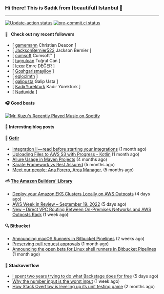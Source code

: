 ### Hi there! This is Sadık from (beautiful) Istanbul 👋

---

[![Update-action status](https://github.com/sadikkuzu/sadikkuzu/actions/workflows/sadikkuzu.yml/badge.svg)](https://github.com/sadikkuzu/sadikkuzu/actions/workflows/sadikkuzu.yml)
[![pre-commit.ci status](https://results.pre-commit.ci/badge/github/sadikkuzu/sadikkuzu/master.svg)](https://results.pre-commit.ci/latest/github/sadikkuzu/sadikkuzu/master)

#### 🔭 &nbsp; Check out my recent followers

- [ [gamemann](https://github.com/gamemann) Christian Deacon ]
- [ [JacksonBernier523](https://github.com/JacksonBernier523) Jackson Bernier ]
- [ [cumsoft](https://github.com/cumsoft) Cumsoft™ ]
- [ [tugrulcan](https://github.com/tugrulcan) Tuğrul Can ]
- [ [lexor](https://github.com/lexor) Emre DEĞER ]
- [ [GoshgarIsmayilov](https://github.com/GoshgarIsmayilov)  ]
- [ [egloclmth](https://github.com/egloclmth)  ]
- [ [galipusta](https://github.com/galipusta) Galip Usta ]
- [ [KadirYurekturk](https://github.com/KadirYurekturk) Kadir Yürektürk ]
- [ [Naduvida](https://github.com/Naduvida)  ]

#### 🎧 Good beats

[![Mr. Kuzu's Recently Played Music on Spotify](https://spotify-recently-played-readme.vercel.app/api?user=5cfgfpgmik69ly41rspaiod2a&count=3&unique=1)](https://open.spotify.com/user/5cfgfpgmik69ly41rspaiod2a)


#### 📰 Interesting blog posts

#### 🚀 [Getir](https://technology.getir.com)

- [Integration II — read before starting your integrations](https://medium.com/getir/integration-ii-read-before-starting-your-integrations-ef577b6d5394?source=rss----5138a1e0a250---4) (1 month ago)
- [Uploading Files to AWS S3 with Progress - Kotlin](https://medium.com/getir/uploading-files-to-aws-s3-with-progress-kotlin-f9a8e2ee2d5d?source=rss----5138a1e0a250---4) (1 month ago)
- [Allure Usage in Maven Projects](https://medium.com/getir/allure-usage-in-maven-projects-1900152e7a11?source=rss----5138a1e0a250---4) (4 months ago)
- [Karate Framework vs Rest Assured](https://medium.com/getir/karate-framework-vs-rest-assured-95482a61002e?source=rss----5138a1e0a250---4) (5 months ago)
- [Meet our people: Ana Forero, Area Manager.](https://medium.com/getir/meet-our-people-ana-forero-area-manager-755cac4941e?source=rss----5138a1e0a250---4) (5 months ago)

#### ⛅ [The Amazon Builders' Library](https://aws.amazon.com/builders-library/)

- [Deploy your Amazon EKS Clusters Locally on AWS Outposts](https://aws.amazon.com/blogs/aws/deploy-your-amazon-eks-clusters-locally-on-aws-outposts/) (4 days ago)
- [AWS Week in Review – September 19, 2022](https://aws.amazon.com/blogs/aws/aws-week-in-review-september-19-2022/) (5 days ago)
- [New – Direct VPC Routing Between On-Premises Networks and AWS Outposts Rack](https://aws.amazon.com/blogs/aws/new-direct-vpc-routing-between-on-premises-networks-and-aws-outposts-rack/) (1 week ago)


#### 🔍 Bitbucket

- [Announcing macOS Runners in Bitbucket Pipelines](https://bitbucket.org/blog/macos-runners-bitbucket) (2 weeks ago)
- [Preserving pull request approvals](https://bitbucket.org/blog/preserving-pull-request-approvals) (1 month ago)
- [Announcing the open beta for Linux shell runners in Bitbucket Pipelines](https://bitbucket.org/blog/announcing-the-open-beta-for-linux-shell-runners-in-bitbucket-pipelines) (1 month ago)


#### 📰 Stackoverflow

- [I spent two years trying to do what Backstage does for free](https://stackoverflow.blog/2022/09/19/i-spent-two-years-trying-to-do-what-backstage-does-for-free/) (5 days ago)
- [Why the number input is the worst input](https://stackoverflow.blog/2022/09/15/why-the-number-input-is-the-worst-input/) (1 week ago)
- [How Stack Overflow is leveling up its unit testing game](https://stackoverflow.blog/2022/07/04/how-stack-overflow-is-leveling-up-its-unit-testing-game/) (2 months ago)
